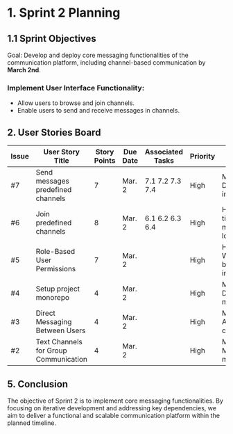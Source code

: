 # 1. Sprint 2 Planning

## 1.1 Sprint Objectives
Goal: Develop and deploy core messaging functionalities of the communication platform, including channel-based communication by **March 2nd**.

### Implement User Interface Functionality:
  - Allow users to browse and join channels.
  - Enable users to send and receive messages in channels.

## 2. User Stories Board

| Issue | User Story Title | Story Points | Due Date | Associated Tasks | Priority | Risk | Responsible/Owner |
| -- | -- | -- | -- | -- | -- | -- | -- |
| #7 | Send messages predefined channels | 7 | Mar. 2 | 7.1 7.2 7.3 7.4 | High | Medium: Database interaction | Victor, Noah |
| #6 | Join predefined channels | 8 | Mar. 2 | 6.1 6.2 6.3 6.4 | High | High: Real-time messaging logic | Noah |
| #5 | Role-Based User Permissions | 7 | Mar. 2 |  | High | High: WebSocket-based interactions | Andrew |
| #4 | Setup project monorepo | 4 | Mar. 2 |  | High | Medium: Database management | Anthony |
| #3 | Direct Messaging Between Users | 4 | Mar. 2 | | High | Medium: Access control logic | Andrew, Anthony |
| #2 | Text Channels for Group Communication | 4 | Mar. 2 |  | High | Medium: Message management | Victor, Noah |

## 5. Conclusion
The objective of Sprint 2 is to implement core messaging functionalities. By focusing on iterative development and addressing key dependencies, we aim to deliver a functional and scalable communication platform within the planned timeline.
